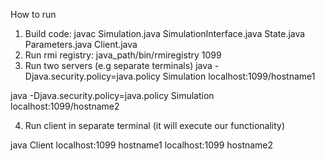 How to run

1. Build code:
javac Simulation.java SimulationInterface.java State.java Parameters.java Client.java
2. Run rmi registry:
java_path/bin/rmiregistry 1099
3. Run two servers (e.g separate terminals)
java -Djava.security.policy=java.policy Simulation localhost:1099/hostname1

java -Djava.security.policy=java.policy Simulation localhost:1099/hostname2

4. Run client in separate terminal (it will execute our functionality)

java Client localhost:1099 hostname1 localhost:1099 hostname2   
